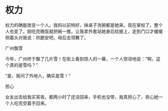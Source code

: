 # 权力

权力的确能改变一个人。我妈以前特好，抹桌子洗碗都是她来。现在掌权了，整个人也变了。刚吃完晚饭就把碗一推，让我拿外套站她身后给披上，走到门口才缓缓侧着头对我说：你跪安吧，母后去领舞了。 

广州飘雪 

今年，广州终于飘了几片雪！在街上看到惊人的一幕，一个人惊讶地说：“啊，这个真的是雪吗？” 

“是，我问了外地人，确实是雪！” 

担心 

女友出去给我买宵夜，都两小时了还没回来，手机也没带，我真担心了，担心她一个人吃完空着手回来。